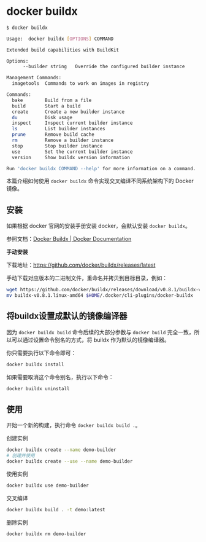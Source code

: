 # docker buildx

```bash
$ docker buildx

Usage:  docker buildx [OPTIONS] COMMAND

Extended build capabilities with BuildKit

Options:
      --builder string   Override the configured builder instance

Management Commands:
  imagetools  Commands to work on images in registry

Commands:
  bake        Build from a file
  build       Start a build
  create      Create a new builder instance
  du          Disk usage
  inspect     Inspect current builder instance
  ls          List builder instances
  prune       Remove build cache
  rm          Remove a builder instance
  stop        Stop builder instance
  use         Set the current builder instance
  version     Show buildx version information

Run 'docker buildx COMMAND --help' for more information on a command.
```

本篇介绍如何使用 `docker buildx` 命令实现交叉编译不同系统架构下的 Docker 镜像。

## 安装

如果根据 docker 官网的安装手册安装 docker，会默认安装 `docker buildx`。

参照文档：[Docker Buildx | Docker Documentation](https://docs.docker.com/buildx/working-with-buildx/)

**手动安装**

下载地址：https://github.com/docker/buildx/releases/latest

手动下载对应版本的二进制文件，重命名并拷贝到目标目录，例如：

```bash
wget https://github.com/docker/buildx/releases/download/v0.8.1/buildx-v0.8.1.linux-amd64
mv buildx-v0.8.1.linux-amd64 $HOME/.docker/cli-plugins/docker-buildx
```

## 将buildx设置成默认的镜像编译器

因为 `docker buildx build` 命令后续的大部分参数与 `docker build` 完全一致，所以可以通过设置命令别名的方式，将 buildx 作为默认的镜像编译器。

你只需要执行以下命令即可：

```bash
docker buildx install
```

如果需要取消这个命令别名，执行以下命令：

```bash
docker buildx uninstall
```

## 使用

开始一个新的构建，执行命令 `docker buildx build .`。

创建实例

```bash
docker buildx create --name demo-builder
# 创建并使用
docker buildx create --use --name demo-builder
```

使用实例

```bash
docker buildx use demo-builder
```

交叉编译

```bash
docker buildx build . -t demo:latest
```

删除实例

```bash
docker buildx rm demo-builder
```
